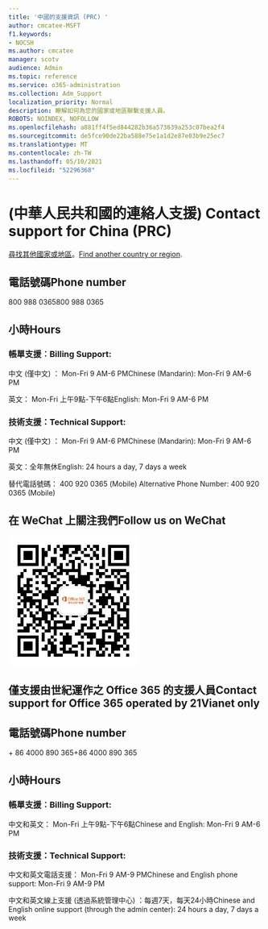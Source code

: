 ```yaml
---
title: '中國的支援資訊 (PRC) '
author: cmcatee-MSFT
f1.keywords:
- NOCSH
ms.author: cmcatee
manager: scotv
audience: Admin
ms.topic: reference
ms.service: o365-administration
ms.collection: Adm_Support
localization_priority: Normal
description: 瞭解如何為您的國家或地區聯繫支援人員。
ROBOTS: NOINDEX, NOFOLLOW
ms.openlocfilehash: a881ff4f5ed844282b36a573639a253c07bea2f4
ms.sourcegitcommit: de5fce90de22ba588e75e1a1d2e87e03b9e25ec7
ms.translationtype: MT
ms.contentlocale: zh-TW
ms.lasthandoff: 05/10/2021
ms.locfileid: "52296368"
---
```

# <a name="contact-support-for-china-prc"></a><span data-ttu-id="534fb-103"> (中華人民共和國的連絡人支援) </span><span class="sxs-lookup"><span data-stu-id="534fb-103">Contact support for China (PRC)</span></span>

<span data-ttu-id="534fb-104">[尋找其他國家或地區](../../business-video/get-help-support.md)。</span><span class="sxs-lookup"><span data-stu-id="534fb-104">[Find another country or region](../../business-video/get-help-support.md).</span></span>

## <a name="phone-number"></a><span data-ttu-id="534fb-105">電話號碼</span><span class="sxs-lookup"><span data-stu-id="534fb-105">Phone number</span></span>
<span data-ttu-id="534fb-106">800 988 0365</span><span class="sxs-lookup"><span data-stu-id="534fb-106">800 988 0365</span></span>

## <a name="hours"></a><span data-ttu-id="534fb-107">小時</span><span class="sxs-lookup"><span data-stu-id="534fb-107">Hours</span></span>
### <a name="billing-support"></a><span data-ttu-id="534fb-108">帳單支援︰</span><span class="sxs-lookup"><span data-stu-id="534fb-108">Billing Support:</span></span>

<span data-ttu-id="534fb-109">中文 (僅中文) ： Mon-Fri 9 AM-6 PM</span><span class="sxs-lookup"><span data-stu-id="534fb-109">Chinese (Mandarin): Mon-Fri 9 AM-6 PM</span></span>

<span data-ttu-id="534fb-110">英文： Mon-Fri 上午9點-下午6點</span><span class="sxs-lookup"><span data-stu-id="534fb-110">English: Mon-Fri 9 AM-6 PM</span></span>

### <a name="technical-support"></a><span data-ttu-id="534fb-111">技術支援：</span><span class="sxs-lookup"><span data-stu-id="534fb-111">Technical Support:</span></span>

<span data-ttu-id="534fb-112">中文 (僅中文) ： Mon-Fri 9 AM-6 PM</span><span class="sxs-lookup"><span data-stu-id="534fb-112">Chinese (Mandarin): Mon-Fri 9 AM-6 PM</span></span>

<span data-ttu-id="534fb-113">英文：全年無休</span><span class="sxs-lookup"><span data-stu-id="534fb-113">English: 24 hours a day, 7 days a week</span></span>

<span data-ttu-id="534fb-114">替代電話號碼： 400 920 0365 (Mobile) </span><span class="sxs-lookup"><span data-stu-id="534fb-114">Alternative Phone Number: 400 920 0365 (Mobile)</span></span>

## <a name="follow-us-on-wechat"></a><span data-ttu-id="534fb-115">在 WeChat 上關注我們</span><span class="sxs-lookup"><span data-stu-id="534fb-115">Follow us on WeChat</span></span>
![WeChat QR 碼](../../media/4d8fe09c-1a11-4cd8-be4c-75add8dccddd.jpg)

## <a name="contact-support-for-office-365-operated-by-21vianet-only"></a><span data-ttu-id="534fb-117">僅支援由世紀運作之 Office 365 的支援人員</span><span class="sxs-lookup"><span data-stu-id="534fb-117">Contact support for Office 365 operated by 21Vianet only</span></span>
## <a name="phone-number"></a><span data-ttu-id="534fb-118">電話號碼</span><span class="sxs-lookup"><span data-stu-id="534fb-118">Phone number</span></span>
<span data-ttu-id="534fb-119">+ 86 4000 890 365</span><span class="sxs-lookup"><span data-stu-id="534fb-119">+86 4000 890 365</span></span>

## <a name="hours"></a><span data-ttu-id="534fb-120">小時</span><span class="sxs-lookup"><span data-stu-id="534fb-120">Hours</span></span>
### <a name="billing-support"></a><span data-ttu-id="534fb-121">帳單支援︰</span><span class="sxs-lookup"><span data-stu-id="534fb-121">Billing Support:</span></span>

<span data-ttu-id="534fb-122">中文和英文： Mon-Fri 上午9點-下午6點</span><span class="sxs-lookup"><span data-stu-id="534fb-122">Chinese and English: Mon-Fri 9 AM-6 PM</span></span>

### <a name="technical-support"></a><span data-ttu-id="534fb-123">技術支援：</span><span class="sxs-lookup"><span data-stu-id="534fb-123">Technical Support:</span></span>

<span data-ttu-id="534fb-124">中文和英文電話支援： Mon-Fri 9 AM-9 PM</span><span class="sxs-lookup"><span data-stu-id="534fb-124">Chinese and English phone support: Mon-Fri 9 AM-9 PM</span></span>

<span data-ttu-id="534fb-125">中文和英文線上支援 (透過系統管理中心) ：每週7天，每天24小時</span><span class="sxs-lookup"><span data-stu-id="534fb-125">Chinese and English online support (through the admin center): 24 hours a day, 7 days a week</span></span>
